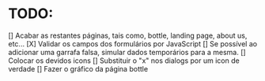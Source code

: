 # TODO:

[] Acabar as restantes páginas, tais como, bottle, landing page, about us, etc...
[X] Validar os campos dos formulários por JavaScript
[] Se possível ao adicionar uma garrafa falsa, simular dados temporários para a mesma.
[] Colocar os devidos icons
[] Substituir o "x" nos dialogs por um icon de verdade
[] Fazer o gráfico da página bottle
